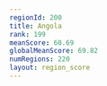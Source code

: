 ```yaml
---
regionId: 200
title: Angola
rank: 199
meanScore: 60.69
globalMeanScore: 69.82
numRegions: 220
layout: region_score
---
```

